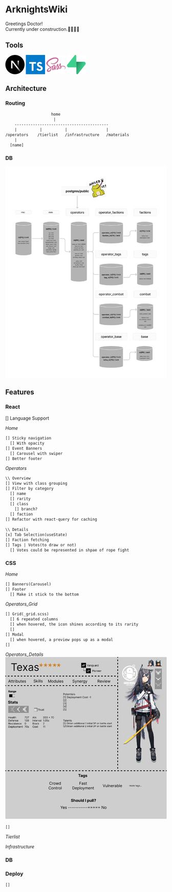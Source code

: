 # ArknightsWiki

Greetings Doctor!\
Currently under construction.👷‍♂️🔨🚧

## Tools

![Next.js](./public/docs/next-js.svg)
![Typescript](./public/docs/typescript.svg)
![Sass](./public/docs/sass.svg)
![Supabase](./public/docs/supabase.svg)

## Architecture

### Routing

```
                    home
                     |
    -----------------------------------------
    |          |          |                 |
/operators    /tierlist   /infrastructure   /materials
    |
  [name]
```

### DB

![db_flow](./public/docs/db_flow.png)

## Features

### React

[] Language Support

_Home_

```
[] Sticky navigation
  [] With opacity
[] Event Banners
  [] Carousel with swiper
[] Better footer
```

_Operators_

```
\\ Overview
[] View with class grouping
[] Filter by category
  [] name
  [] rarity
  [] class
    [] branch?
  [] faction
[] Refactor with react-query for caching

\\ Details
[x] Tab Selection(useState)
[] Faction fetching
[] Tags | Votes(to draw or not)
  [] Votes could be represented in shpae of rope fight
```

### CSS

_Home_

```
[] Banners(Carousel)
[] Footer
  [] Make it stick to the bottom
```

_Operators_Grid_

```
[] Grid(_grid.scss)
  [] 6 repeated columns
  [] when hovered, the icon shines according to its rarity
  []
[] Modal
  [] when hovered, a preview pops up as a modal
[]
```

_Operators_Details_
![details_layout](./public/docs/details_layout.png)

```
[]
```

_Tierlist_

_Infrastructure_

### DB

### Deploy

```
[]
```
